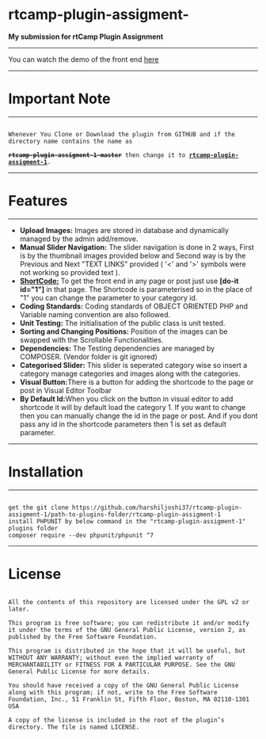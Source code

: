 # rtcamp-plugin-assigment-

<b>My submission for rtCamp Plugin Assignment</b>
<hr />
You can watch the demo of the front end <a href="https://rtcamps-plugin-assigment.000webhostapp.com/slideshow-plugin">here</a>
<hr />
<h1><b>Important Note</b></h1>
<hr />
<code>
Whenever You Clone or Download the plugin from GITHUB and if the directory name contains the name as <br />
<b><strike>rtcamp-plugin-assigment-1-master</strike></b> then change it to <b><u>rtcamp-plugin-assigment-1</u></b>.
</code>
<hr />
<h1><b>Features</b></h1>
<hr />
<ul>
  <li><b>Upload Images:</b> Images are stored in database and dynamically managed by the admin add/remove.</li>
  <li><b>Manual Slider Navigation:</b> The slider navigation is done in 2 ways, First is by the thumbnail images provided below and Second way is by the Previous and Next "TEXT LINKS" provided ( '<' and '>' symbols were not working so provided text ).</li>
  <li><b><u>ShortCode:</u></b> To get the front end in any page or post just use <b>[do-it id="1"]</b> in that page. The Shortcode is parameterised so in the place of "1" you can change the parameter to your category id.</li>
  <li><b>Coding Standards:</b> Coding standards of OBJECT ORIENTED PHP and Variable naming convention are also followed.</li>
  <li><b>Unit Testing:</b> The initialisation of the public class is unit tested.</li>
  <li><b>Sorting and Changing Positions:</b> Position of the images can be swapped with the Scrollable Functionalities.</li>
  <li><b>Dependencies:</b> The Testing dependencies are managed by COMPOSER. (Vendor folder is git ignored)</li>
  <li><b>Categorised Slider:</b> This slider is seperated category wise so insert a category manage categories and images along with the categories.</li>
  <li><b>Visual Button:</b>There is a button for adding the shortcode to the page or post in Visual Editor Toolbar</li>
  <li><b>By Default Id:</b>When you click on the button in visual editor to add shortcode it will by default load the category 1. If you want to change then you can manually change the id in the page or post. And if you dont pass any id in the shortcode parameters then 1 is set as default parameter.</li>
</ul>
<hr />
<h1><b>Installation</b></h1>
<hr />
<code>
get the git clone https://github.com/harshiljoshi37/rtcamp-plugin-assigment-1/path-to-plugins-folder/rtcamp-plugin-assigment-1
install PHPUNIT by below command in the "rtcamp-plugin-assigment-1" plugins folder
composer require --dev phpunit/phpunit ^7
</code>
<hr />
<h1><b>License</b></h1>
<code>
All the contents of this repository are licensed under the GPL v2 or later.<br />
This program is free software; you can redistribute it and/or modify it under the terms of the GNU General Public License, version 2, as published by the Free Software Foundation.<br />
This program is distributed in the hope that it will be useful, but WITHOUT ANY WARRANTY; without even the implied warranty of MERCHANTABILITY or FITNESS FOR A PARTICULAR PURPOSE. See the GNU General Public License for more details.<br />
You should have received a copy of the GNU General Public License along with this program; if not, write to the Free Software Foundation, Inc., 51 Franklin St, Fifth Floor, Boston, MA 02110-1301 USA<br />
A copy of the license is included in the root of the plugin’s directory. The file is named LICENSE.
</code>
